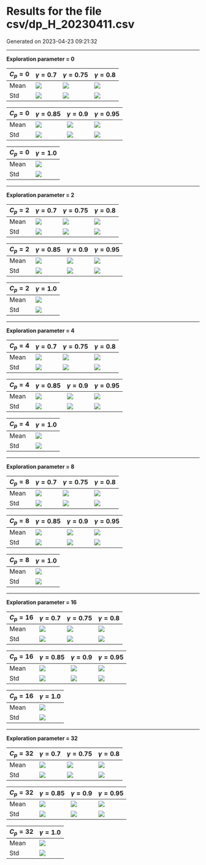 # Results for the file csv/dp_H_20230411.csv 

Generated on 2023-04-23 09:21:32

---

**Exploration parameter = 0**

| $C_p=0$| $\gamma = 0.7$| $\gamma = 0.75$| $\gamma = 0.8$| 
| --- | --- | --- | --- | 
| Mean | ![](fig/dp_H/mean_g_0.7_cp_0.png) | ![](fig/dp_H/mean_g_0.75_cp_0.png) | ![](fig/dp_H/mean_g_0.8_cp_0.png) | 
| Std | ![](fig/dp_H/std_g_0.7_cp_0.png) | ![](fig/dp_H/std_g_0.75_cp_0.png) | ![](fig/dp_H/std_g_0.8_cp_0.png) | 

| $C_p=0$| $\gamma = 0.85$| $\gamma = 0.9$| $\gamma = 0.95$| 
| --- | --- | --- | --- | 
| Mean | ![](fig/dp_H/mean_g_0.85_cp_0.png) | ![](fig/dp_H/mean_g_0.9_cp_0.png) | ![](fig/dp_H/mean_g_0.95_cp_0.png) | 
| Std | ![](fig/dp_H/std_g_0.85_cp_0.png) | ![](fig/dp_H/std_g_0.9_cp_0.png) | ![](fig/dp_H/std_g_0.95_cp_0.png) | 

| $C_p=0$| $\gamma = 1.0$| 
| --- | --- | 
| Mean | ![](fig/dp_H/mean_g_1.0_cp_0.png) | 
| Std | ![](fig/dp_H/std_g_1.0_cp_0.png) | 

---

**Exploration parameter = 2**

| $C_p=2$| $\gamma = 0.7$| $\gamma = 0.75$| $\gamma = 0.8$| 
| --- | --- | --- | --- | 
| Mean | ![](fig/dp_H/mean_g_0.7_cp_2.png) | ![](fig/dp_H/mean_g_0.75_cp_2.png) | ![](fig/dp_H/mean_g_0.8_cp_2.png) | 
| Std | ![](fig/dp_H/std_g_0.7_cp_2.png) | ![](fig/dp_H/std_g_0.75_cp_2.png) | ![](fig/dp_H/std_g_0.8_cp_2.png) | 

| $C_p=2$| $\gamma = 0.85$| $\gamma = 0.9$| $\gamma = 0.95$| 
| --- | --- | --- | --- | 
| Mean | ![](fig/dp_H/mean_g_0.85_cp_2.png) | ![](fig/dp_H/mean_g_0.9_cp_2.png) | ![](fig/dp_H/mean_g_0.95_cp_2.png) | 
| Std | ![](fig/dp_H/std_g_0.85_cp_2.png) | ![](fig/dp_H/std_g_0.9_cp_2.png) | ![](fig/dp_H/std_g_0.95_cp_2.png) | 

| $C_p=2$| $\gamma = 1.0$| 
| --- | --- | 
| Mean | ![](fig/dp_H/mean_g_1.0_cp_2.png) | 
| Std | ![](fig/dp_H/std_g_1.0_cp_2.png) | 

---

**Exploration parameter = 4**

| $C_p=4$| $\gamma = 0.7$| $\gamma = 0.75$| $\gamma = 0.8$| 
| --- | --- | --- | --- | 
| Mean | ![](fig/dp_H/mean_g_0.7_cp_4.png) | ![](fig/dp_H/mean_g_0.75_cp_4.png) | ![](fig/dp_H/mean_g_0.8_cp_4.png) | 
| Std | ![](fig/dp_H/std_g_0.7_cp_4.png) | ![](fig/dp_H/std_g_0.75_cp_4.png) | ![](fig/dp_H/std_g_0.8_cp_4.png) | 

| $C_p=4$| $\gamma = 0.85$| $\gamma = 0.9$| $\gamma = 0.95$| 
| --- | --- | --- | --- | 
| Mean | ![](fig/dp_H/mean_g_0.85_cp_4.png) | ![](fig/dp_H/mean_g_0.9_cp_4.png) | ![](fig/dp_H/mean_g_0.95_cp_4.png) | 
| Std | ![](fig/dp_H/std_g_0.85_cp_4.png) | ![](fig/dp_H/std_g_0.9_cp_4.png) | ![](fig/dp_H/std_g_0.95_cp_4.png) | 

| $C_p=4$| $\gamma = 1.0$| 
| --- | --- | 
| Mean | ![](fig/dp_H/mean_g_1.0_cp_4.png) | 
| Std | ![](fig/dp_H/std_g_1.0_cp_4.png) | 

---

**Exploration parameter = 8**

| $C_p=8$| $\gamma = 0.7$| $\gamma = 0.75$| $\gamma = 0.8$| 
| --- | --- | --- | --- | 
| Mean | ![](fig/dp_H/mean_g_0.7_cp_8.png) | ![](fig/dp_H/mean_g_0.75_cp_8.png) | ![](fig/dp_H/mean_g_0.8_cp_8.png) | 
| Std | ![](fig/dp_H/std_g_0.7_cp_8.png) | ![](fig/dp_H/std_g_0.75_cp_8.png) | ![](fig/dp_H/std_g_0.8_cp_8.png) | 

| $C_p=8$| $\gamma = 0.85$| $\gamma = 0.9$| $\gamma = 0.95$| 
| --- | --- | --- | --- | 
| Mean | ![](fig/dp_H/mean_g_0.85_cp_8.png) | ![](fig/dp_H/mean_g_0.9_cp_8.png) | ![](fig/dp_H/mean_g_0.95_cp_8.png) | 
| Std | ![](fig/dp_H/std_g_0.85_cp_8.png) | ![](fig/dp_H/std_g_0.9_cp_8.png) | ![](fig/dp_H/std_g_0.95_cp_8.png) | 

| $C_p=8$| $\gamma = 1.0$| 
| --- | --- | 
| Mean | ![](fig/dp_H/mean_g_1.0_cp_8.png) | 
| Std | ![](fig/dp_H/std_g_1.0_cp_8.png) | 

---

**Exploration parameter = 16**

| $C_p=16$| $\gamma = 0.7$| $\gamma = 0.75$| $\gamma = 0.8$| 
| --- | --- | --- | --- | 
| Mean | ![](fig/dp_H/mean_g_0.7_cp_16.png) | ![](fig/dp_H/mean_g_0.75_cp_16.png) | ![](fig/dp_H/mean_g_0.8_cp_16.png) | 
| Std | ![](fig/dp_H/std_g_0.7_cp_16.png) | ![](fig/dp_H/std_g_0.75_cp_16.png) | ![](fig/dp_H/std_g_0.8_cp_16.png) | 

| $C_p=16$| $\gamma = 0.85$| $\gamma = 0.9$| $\gamma = 0.95$| 
| --- | --- | --- | --- | 
| Mean | ![](fig/dp_H/mean_g_0.85_cp_16.png) | ![](fig/dp_H/mean_g_0.9_cp_16.png) | ![](fig/dp_H/mean_g_0.95_cp_16.png) | 
| Std | ![](fig/dp_H/std_g_0.85_cp_16.png) | ![](fig/dp_H/std_g_0.9_cp_16.png) | ![](fig/dp_H/std_g_0.95_cp_16.png) | 

| $C_p=16$| $\gamma = 1.0$| 
| --- | --- | 
| Mean | ![](fig/dp_H/mean_g_1.0_cp_16.png) | 
| Std | ![](fig/dp_H/std_g_1.0_cp_16.png) | 

---

**Exploration parameter = 32**

| $C_p=32$| $\gamma = 0.7$| $\gamma = 0.75$| $\gamma = 0.8$| 
| --- | --- | --- | --- | 
| Mean | ![](fig/dp_H/mean_g_0.7_cp_32.png) | ![](fig/dp_H/mean_g_0.75_cp_32.png) | ![](fig/dp_H/mean_g_0.8_cp_32.png) | 
| Std | ![](fig/dp_H/std_g_0.7_cp_32.png) | ![](fig/dp_H/std_g_0.75_cp_32.png) | ![](fig/dp_H/std_g_0.8_cp_32.png) | 

| $C_p=32$| $\gamma = 0.85$| $\gamma = 0.9$| $\gamma = 0.95$| 
| --- | --- | --- | --- | 
| Mean | ![](fig/dp_H/mean_g_0.85_cp_32.png) | ![](fig/dp_H/mean_g_0.9_cp_32.png) | ![](fig/dp_H/mean_g_0.95_cp_32.png) | 
| Std | ![](fig/dp_H/std_g_0.85_cp_32.png) | ![](fig/dp_H/std_g_0.9_cp_32.png) | ![](fig/dp_H/std_g_0.95_cp_32.png) | 

| $C_p=32$| $\gamma = 1.0$| 
| --- | --- | 
| Mean | ![](fig/dp_H/mean_g_1.0_cp_32.png) | 
| Std | ![](fig/dp_H/std_g_1.0_cp_32.png) | 

